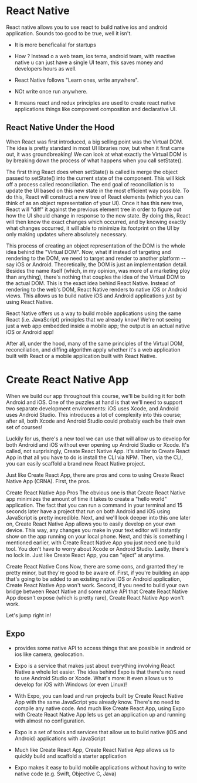 # React Native

React native allows you to use react to build native ios and android application. Sounds too good to be true, well it isn't.

- It is more beneficalial for startups
- How ? Instead o a web team, ios tema, android team, with reactive native u can just have a single UI team, this saves money and developers hours as well.

- React Native follows "Learn ones, write anywhere".
- NOt write once run anywhere.
- It means react and redux principles are used to create react native applications things like component composition and declarative UI.

## React Native Under the Hood

When React was first introduced, a big selling point was the Virtual DOM. The idea is pretty standard in most UI libraries now, but when it first came out, it was groundbreaking! We can look at what exactly the Virtual DOM is by breaking down the process of what happens when you call setState().

The first thing React does when setState() is called is merge the object passed to setState() into the current state of the component. This will kick off a process called reconciliation. The end goal of reconciliation is to update the UI based on this new state in the most efficient way possible. To do this, React will construct a new tree of React elements (which you can think of as an object representation of your UI). Once it has this new tree, React will "diff" it against the previous element tree in order to figure out how the UI should change in response to the new state. By doing this, React will then know the exact changes which occurred, and by knowing exactly what changes occurred, it will able to minimize its footprint on the UI by only making updates where absolutely necessary.

This process of creating an object representation of the DOM is the whole idea behind the "Virtual DOM". Now, what if instead of targeting and rendering to the DOM, we need to target and render to another platform -- say iOS or Android. Theoretically, the DOM is just an implementation detail. Besides the name itself (which, in my opinion, was more of a marketing ploy than anything), there's nothing that couples the idea of the Virtual DOM to the actual DOM. This is the exact idea behind React Native. Instead of rendering to the web's DOM, React Native renders to native iOS or Android views. This allows us to build native iOS and Android applications just by using React Native.

React Native offers us a way to build mobile applications using the same React (i.e. JavaScript) principles that we already know! We're not seeing just a web app embedded inside a mobile app; the output is an actual native iOS or Android app!

After all, under the hood, many of the same principles of the Virtual DOM, reconciliation, and diffing algorithm apply whether it's a web application built with React or a mobile application built with React Native.

# Create React Native App

When we build our app throughout this course, we'll be building it for both Android and iOS. One of the puzzles at hand is that we'll need to support two separate development environments: iOS uses Xcode, and Android uses Android Studio. This introduces a lot of complexity into this course; after all, both Xcode and Android Studio could probably each be their own set of courses!

Luckily for us, there's a new tool we can use that will allow us to develop for both Android and iOS without ever opening up Android Studio or Xcode. It's called, not surprisingly, Create React Native App.
It's similar to Create React App in that all you have to do is install the CLI via NPM. Then, via the CLI, you can easily scaffold a brand new React Native project.

Just like Create React App, there are pros and cons to using Create React Native App (CRNA). First, the pros.

Create React Native App Pros
The obvious one is that Create React Native app minimizes the amount of time it takes to create a "hello world" application. The fact that you can run a command in your terminal and 15 seconds later have a project that run on both Android and iOS using JavaScript is pretty incredible. Next, and we'll look deeper into this one later on, Create React Native App allows you to easily develop on your own device. This way, any changes you make in your text editor will instantly show on the app running on your local phone. Next, and this is something I mentioned earlier, with Create React Native App you just need one build tool. You don't have to worry about Xcode or Android Studio. Lastly, there's no lock in. Just like Create React App, you can "eject" at anytime.

Create React Native Cons
Now, there are some cons, and granted they're pretty minor, but they're good to be aware of. First, if you're building an app that's going to be added to an existing native iOS or Android application, Create React Native App won't work. Second, if you need to build your own bridge between React Native and some native API that Create React Native App doesn't expose (which is pretty rare), Create React Native App won't work.

Let's jump right in!

## Expo

- provides some native API to access things that are possible in android or ios like camera, geolocation.

- Expo is a service that makes just about everything involving React Native a whole lot easier. The idea behind Expo is that there's no need to use Android Studio or Xcode. What's more: it even allows us to develop for iOS with Windows (or even Linux)!

- With Expo, you can load and run projects built by Create React Native App with the same JavaScript you already know. There's no need to compile any native code. And much like Create React App, using Expo with Create React Native App lets us get an application up and running with almost no configuration.

- Expo is a set of tools and services that allow us to build native (iOS and Android) applications with JavaScript

- Much like Create React App, Create React Native App allows us to quickly build and scaffold a starter application

- Expo makes it easy to build mobile applications without having to write native code (e.g. Swift, Objective C, Java)
